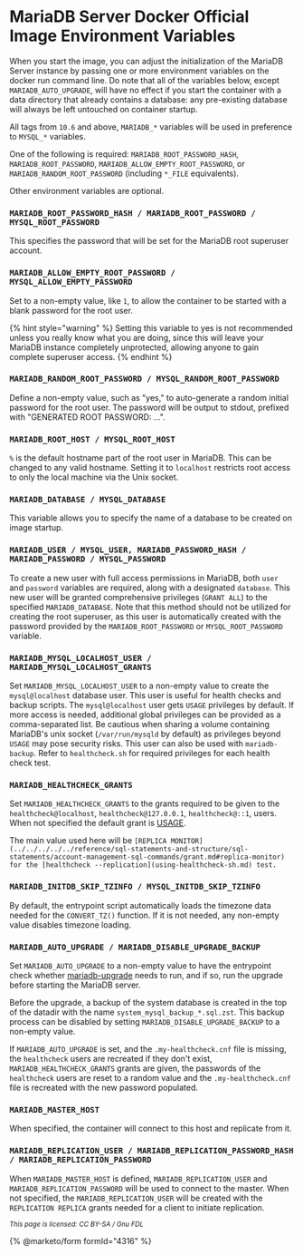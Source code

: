 # MariaDB Server Docker Official Image Environment Variables

When you start the image, you can adjust the initialization of the MariaDB Server instance by passing one or more environment variables on the docker run command line. Do note that all of the variables below, except `MARIADB_AUTO_UPGRADE`, will have no effect if you start the container with a data directory that already contains a database: any pre-existing database will always be left untouched on container startup.

All tags from `10.6` and above, `MARIADB_*` variables will be used in preference to `MYSQL_*` variables.

One of the following is required: `MARIADB_ROOT_PASSWORD_HASH`, `MARIADB_ROOT_PASSWORD`, `MARIADB_ALLOW_EMPTY_ROOT_PASSWORD`, or `MARIADB_RANDOM_ROOT_PASSWORD` (including `*_FILE` equivalents).

Other environment variables are optional.

### `MARIADB_ROOT_PASSWORD_HASH / MARIADB_ROOT_PASSWORD / MYSQL_ROOT_PASSWORD`

This specifies the password that will be set for the MariaDB root superuser account.

### `MARIADB_ALLOW_EMPTY_ROOT_PASSWORD / MYSQL_ALLOW_EMPTY_PASSWORD`

Set to a non-empty value, like `1`, to allow the container to be started with a blank password for the root user.&#x20;

{% hint style="warning" %}
Setting this variable to yes is not recommended unless you really know what you are doing, since this will leave your MariaDB instance completely unprotected, allowing anyone to gain complete superuser access.
{% endhint %}

### `MARIADB_RANDOM_ROOT_PASSWORD / MYSQL_RANDOM_ROOT_PASSWORD`

Define a non-empty value, such as "yes," to auto-generate a random initial password for the root user. The password will be output to stdout, prefixed with "GENERATED ROOT PASSWORD: ...".

### `MARIADB_ROOT_HOST / MYSQL_ROOT_HOST`

`%` is the default hostname part of the root user in MariaDB. This can be changed to any valid hostname. Setting it to `localhost` restricts root access to only the local machine via the Unix socket.

### `MARIADB_DATABASE / MYSQL_DATABASE`

This variable allows you to specify the name of a database to be created on image startup.

### `MARIADB_USER / MYSQL_USER, MARIADB_PASSWORD_HASH / MARIADB_PASSWORD / MYSQL_PASSWORD`

To create a new user with full access permissions in MariaDB, both `user` and `password` variables are required, along with a designated `database`. This new user will be granted comprehensive privileges (`GRANT ALL`) to the specified `MARIADB_DATABASE`. Note that this method should not be utilized for creating the root superuser, as this user is automatically created with the password provided by the `MARIADB_ROOT_PASSWORD` or `MYSQL_ROOT_PASSWORD` variable.

### `MARIADB_MYSQL_LOCALHOST_USER / MARIADB_MYSQL_LOCALHOST_GRANTS`

Set `MARIADB_MYSQL_LOCALHOST_USER` to a non-empty value to create the `mysql@localhost` database user. This user is useful for health checks and backup scripts. The `mysql@localhost` user gets `USAGE` privileges by default. If more access is needed, additional global privileges can be provided as a comma-separated list. Be cautious when sharing a volume containing MariaDB's unix socket (`/var/run/mysqld` by default) as privileges beyond `USAGE` may pose security risks. This user can also be used with `mariadb-backup`. Refer to `healthcheck.sh` for required privileges for each health check test.

### `MARIADB_HEALTHCHECK_GRANTS`

Set `MARIADB_HEALTHCHECK_GRANTS` to the grants required to be given to the `healthcheck@localhost`, `healthcheck@127.0.0.1`, `healthcheck@::1`, users. When not specified the default grant is [USAGE](../../../reference/sql-statements/account-management-sql-statements/grant.md#the-usage-privilege).

The main value used here will be `[REPLICA MONITOR](../../../../../reference/sql-statements-and-structure/sql-statements/account-management-sql-commands/grant.md#replica-monitor) for the [healthcheck --replication](using-healthcheck-sh.md) test.`

### `MARIADB_INITDB_SKIP_TZINFO / MYSQL_INITDB_SKIP_TZINFO`

By default, the entrypoint script automatically loads the timezone data needed for the `CONVERT_TZ()` function. If it is not needed, any non-empty value disables timezone loading.

### `MARIADB_AUTO_UPGRADE / MARIADB_DISABLE_UPGRADE_BACKUP`

Set `MARIADB_AUTO_UPGRADE` to a non-empty value to have the entrypoint check whether [mariadb-upgrade](../../../clients-and-utilities/deployment-tools/mariadb-upgrade.md) needs to run, and if so, run the upgrade before starting the MariaDB server.

Before the upgrade, a backup of the system database is created in the top of the datadir with the name `system_mysql_backup_*.sql.zst`. This backup process can be disabled by setting `MARIADB_DISABLE_UPGRADE_BACKUP` to a non-empty value.

If `MARIADB_AUTO_UPGRADE` is set, and the `.my-healthcheck.cnf` file is missing, the `healthcheck` users are recreated if they don't exist, `MARIADB_HEALTHCHECK_GRANTS` grants are given, the passwords of the `healthcheck` users are reset to a random value and the `.my-healthcheck.cnf` file is recreated with the new password populated.

### `MARIADB_MASTER_HOST`

When specified, the container will connect to this host and replicate from it.

### `MARIADB_REPLICATION_USER / MARIADB_REPLICATION_PASSWORD_HASH / MARIADB_REPLICATION_PASSWORD`

When `MARIADB_MASTER_HOST` is defined, `MARIADB_REPLICATION_USER` and `MARIADB_REPLICATION_PASSWORD` will be used to connect to the master. When not specified, the `MARIADB_REPLICATION_USER` will be created with the `REPLICATION REPLICA` grants needed for a client to initiate replication.

<sub>_This page is licensed: CC BY-SA / Gnu FDL_</sub>

{% @marketo/form formId="4316" %}
